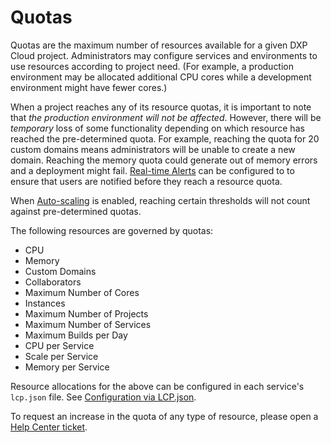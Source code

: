 # Quotas

Quotas are the maximum number of resources available for a given DXP Cloud project. Administrators may configure services and environments to use resources according to project need. (For example, a production environment may be allocated additional CPU cores while a development environment might have fewer cores.)

When a project reaches any of its resource quotas, it is important to note that _the production environment will not be affected_. However, there will be *temporary* loss of some functionality depending on which resource has reached the pre-determined quota. For example, reaching the quota for 20 custom domains means administrators will be unable to create a new domain. Reaching the memory quota could generate out of memory errors and a deployment might fail. [Real-time Alerts](../manage-and-optimize/real-time-alerts.md) can be configured to to ensure that users are notified before they reach a resource quota.

When [Auto-scaling](./auto-scaling.md) is enabled, reaching certain thresholds will not count against pre-determined quotas.

The following resources are governed by quotas:

* CPU
* Memory
* Custom Domains
* Collaborators
* Maximum Number of Cores
* Instances
* Maximum Number of Projects
* Maximum Number of Services
* Maximum Builds per Day
* CPU per Service
* Scale per Service
* Memory per Service

Resource allocations for the above can be configured in each service's `lcp.json` file. See [Configuration via LCP.json](../reference/configuration-via-lcp-json.md).

To request an increase in the quota of any type of resource, please open a [Help Center ticket](https://liferay-support.zendesk.com/agent/).
